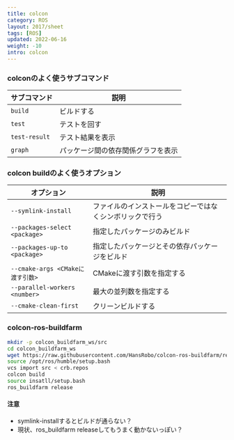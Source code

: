 ```yaml
---
title: colcon
category: ROS
layout: 2017/sheet
tags: [ROS]
updated: 2022-06-16
weight: -10
intro: colcon
---
```




### colconのよく使うサブコマンド

| サブコマンド        | 説明                |
|---------------|-------------------|
| `build`       | ビルドする             |
| `test`        | テストを回す            |
| `test-result` | テスト結果を表示          |
| `graph`       | パッケージ間の依存関係グラフを表示 |

### colcon buildのよく使うオプション

| オプション                         | 説明                           |
|-------------------------------|------------------------------|
| `--symlink-install`           | ファイルのインストールをコピーではなくシンボリックで行う |
| `--packages-select <package>` | 指定したパッケージのみビルド               |
| `--packages-up-to <package>`  | 指定したパッケージとその依存パッケージをビルド      |
| `--cmake-args <CMakeに渡す引数>`   | CMakeに渡す引数を指定する              |
| `--parallel-workers <number>` | 最大の並列数を指定する                  |
| `--cmake-clean-first`         | クリーンビルドする                    |

### colcon-ros-buildfarm

```bash
mkdir -p colcon_buildfarm_ws/src
cd colcon_buildfarm_ws
wget https://raw.githubusercontent.com/HansRobo/colcon-ros-buildfarm/refs/heads/devel/crb.repos
source /opt/ros/humble/setup.bash
vcs import src < crb.repos
colcon build
source insatll/setup.bash
ros_buildfarm release
```

#### 注意

- symlink-installするとビルドが通らない？
- 現状、ros_buildfarm releaseしてもうまく動かないっぽい？
